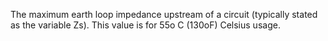 The maximum earth loop impedance upstream of a circuit (typically stated as the variable Zs). This value is for 55o C (130oF) Celsius usage.
